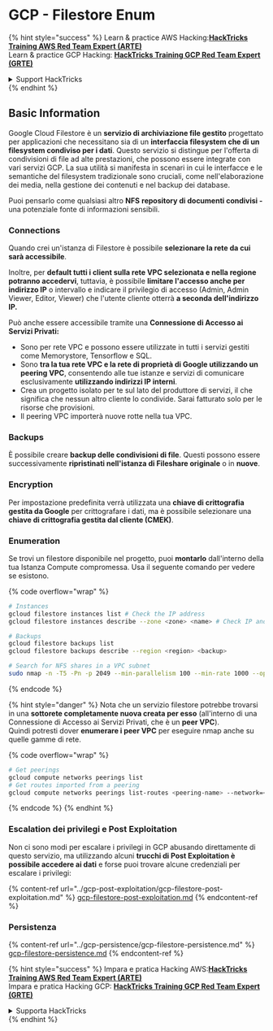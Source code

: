 # GCP - Filestore Enum

{% hint style="success" %}
Learn & practice AWS Hacking:<img src="../../../.gitbook/assets/image (1) (1) (1).png" alt="" data-size="line">[**HackTricks Training AWS Red Team Expert (ARTE)**](https://training.hacktricks.xyz/courses/arte)<img src="../../../.gitbook/assets/image (1) (1) (1).png" alt="" data-size="line">\
Learn & practice GCP Hacking: <img src="../../../.gitbook/assets/image (2).png" alt="" data-size="line">[**HackTricks Training GCP Red Team Expert (GRTE)**<img src="../../../.gitbook/assets/image (2).png" alt="" data-size="line">](https://training.hacktricks.xyz/courses/grte)

<details>

<summary>Support HackTricks</summary>

* Check the [**subscription plans**](https://github.com/sponsors/carlospolop)!
* **Join the** 💬 [**Discord group**](https://discord.gg/hRep4RUj7f) or the [**telegram group**](https://t.me/peass) or **follow** us on **Twitter** 🐦 [**@hacktricks\_live**](https://twitter.com/hacktricks_live)**.**
* **Share hacking tricks by submitting PRs to the** [**HackTricks**](https://github.com/carlospolop/hacktricks) and [**HackTricks Cloud**](https://github.com/carlospolop/hacktricks-cloud) github repos.

</details>
{% endhint %}

## Basic Information

Google Cloud Filestore è un **servizio di archiviazione file gestito** progettato per applicazioni che necessitano sia di un **interfaccia filesystem che di un filesystem condiviso per i dati**. Questo servizio si distingue per l'offerta di condivisioni di file ad alte prestazioni, che possono essere integrate con vari servizi GCP. La sua utilità si manifesta in scenari in cui le interfacce e le semantiche del filesystem tradizionale sono cruciali, come nell'elaborazione dei media, nella gestione dei contenuti e nel backup dei database.

Puoi pensarlo come qualsiasi altro **NFS** **repository di documenti condivisi -** una potenziale fonte di informazioni sensibili.

### Connections

Quando crei un'istanza di Filestore è possibile **selezionare la rete da cui sarà accessibile**.

Inoltre, per **default tutti i client sulla rete VPC selezionata e nella regione potranno accedervi**, tuttavia, è possibile **limitare l'accesso anche per indirizzo IP** o intervallo e indicare il privilegio di accesso (Admin, Admin Viewer, Editor, Viewer) che l'utente cliente otterrà **a seconda dell'indirizzo IP.**

Può anche essere accessibile tramite una **Connessione di Accesso ai Servizi Privati:**

* Sono per rete VPC e possono essere utilizzate in tutti i servizi gestiti come Memorystore, Tensorflow e SQL.
* Sono **tra la tua rete VPC e la rete di proprietà di Google utilizzando un peering VPC**, consentendo alle tue istanze e servizi di comunicare esclusivamente **utilizzando indirizzi IP interni**.
* Crea un progetto isolato per te sul lato del produttore di servizi, il che significa che nessun altro cliente lo condivide. Sarai fatturato solo per le risorse che provisioni.
* Il peering VPC importerà nuove rotte nella tua VPC.

### Backups

È possibile creare **backup delle condivisioni di file**. Questi possono essere successivamente **ripristinati nell'istanza di Fileshare originale** o in **nuove**.

### Encryption

Per impostazione predefinita verrà utilizzata una **chiave di crittografia gestita da Google** per crittografare i dati, ma è possibile selezionare una **chiave di crittografia gestita dal cliente (CMEK)**.

### Enumeration

Se trovi un filestore disponibile nel progetto, puoi **montarlo** dall'interno della tua Istanza Compute compromessa. Usa il seguente comando per vedere se esistono. 

{% code overflow="wrap" %}
```bash
# Instances
gcloud filestore instances list # Check the IP address
gcloud filestore instances describe --zone <zone> <name> # Check IP and access restrictions

# Backups
gcloud filestore backups list
gcloud filestore backups describe --region <region> <backup>

# Search for NFS shares in a VPC subnet
sudo nmap -n -T5 -Pn -p 2049 --min-parallelism 100 --min-rate 1000 --open 10.99.160.2/20
```
{% endcode %}

{% hint style="danger" %}
Nota che un servizio filestore potrebbe trovarsi in una **sottorete completamente nuova creata per esso** (all'interno di una Connessione di Accesso ai Servizi Privati, che è un **peer VPC**).\
Quindi potresti dover **enumerare i peer VPC** per eseguire nmap anche su quelle gamme di rete.

{% code overflow="wrap" %}
```bash
# Get peerings
gcloud compute networks peerings list
# Get routes imported from a peering
gcloud compute networks peerings list-routes <peering-name> --network=<network-name> --region=<region> --direction=INCOMING
```
{% endcode %}
{% endhint %}

### Escalation dei privilegi e Post Exploitation

Non ci sono modi per escalare i privilegi in GCP abusando direttamente di questo servizio, ma utilizzando alcuni **trucchi di Post Exploitation è possibile accedere ai dati** e forse puoi trovare alcune credenziali per escalare i privilegi:

{% content-ref url="../gcp-post-exploitation/gcp-filestore-post-exploitation.md" %}
[gcp-filestore-post-exploitation.md](../gcp-post-exploitation/gcp-filestore-post-exploitation.md)
{% endcontent-ref %}

### Persistenza

{% content-ref url="../gcp-persistence/gcp-filestore-persistence.md" %}
[gcp-filestore-persistence.md](../gcp-persistence/gcp-filestore-persistence.md)
{% endcontent-ref %}

{% hint style="success" %}
Impara e pratica Hacking AWS:<img src="../../../.gitbook/assets/image (1) (1) (1).png" alt="" data-size="line">[**HackTricks Training AWS Red Team Expert (ARTE)**](https://training.hacktricks.xyz/courses/arte)<img src="../../../.gitbook/assets/image (1) (1) (1).png" alt="" data-size="line">\
Impara e pratica Hacking GCP: <img src="../../../.gitbook/assets/image (2).png" alt="" data-size="line">[**HackTricks Training GCP Red Team Expert (GRTE)**<img src="../../../.gitbook/assets/image (2).png" alt="" data-size="line">](https://training.hacktricks.xyz/courses/grte)

<details>

<summary>Supporta HackTricks</summary>

* Controlla i [**piani di abbonamento**](https://github.com/sponsors/carlospolop)!
* **Unisciti al** 💬 [**gruppo Discord**](https://discord.gg/hRep4RUj7f) o al [**gruppo telegram**](https://t.me/peass) o **seguici** su **Twitter** 🐦 [**@hacktricks\_live**](https://twitter.com/hacktricks_live)**.**
* **Condividi trucchi di hacking inviando PR ai** [**HackTricks**](https://github.com/carlospolop/hacktricks) e [**HackTricks Cloud**](https://github.com/carlospolop/hacktricks-cloud) repos di github.

</details>
{% endhint %}
